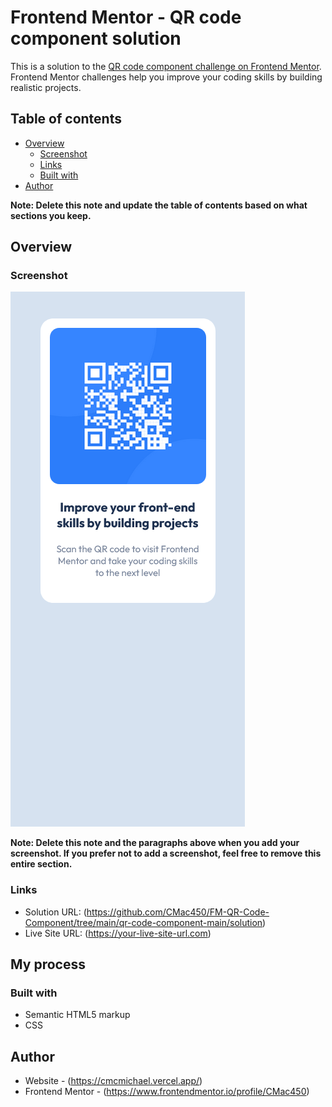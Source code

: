# Frontend Mentor - QR code component solution

This is a solution to the [QR code component challenge on Frontend Mentor](https://www.frontendmentor.io/challenges/qr-code-component-iux_sIO_H). Frontend Mentor challenges help you improve your coding skills by building realistic projects. 

## Table of contents

- [Overview](#overview)
  - [Screenshot](#screenshot)
  - [Links](#links)
  - [Built with](#built-with)
- [Author](#author)

**Note: Delete this note and update the table of contents based on what sections you keep.**

## Overview

### Screenshot

![](./images/qr-screenshot.png)


**Note: Delete this note and the paragraphs above when you add your screenshot. If you prefer not to add a screenshot, feel free to remove this entire section.**

### Links

- Solution URL: (https://github.com/CMac450/FM-QR-Code-Component/tree/main/qr-code-component-main/solution)
- Live Site URL: (https://your-live-site-url.com)

## My process

### Built with

- Semantic HTML5 markup
- CSS

## Author

- Website - (https://cmcmichael.vercel.app/)
- Frontend Mentor - (https://www.frontendmentor.io/profile/CMac450)